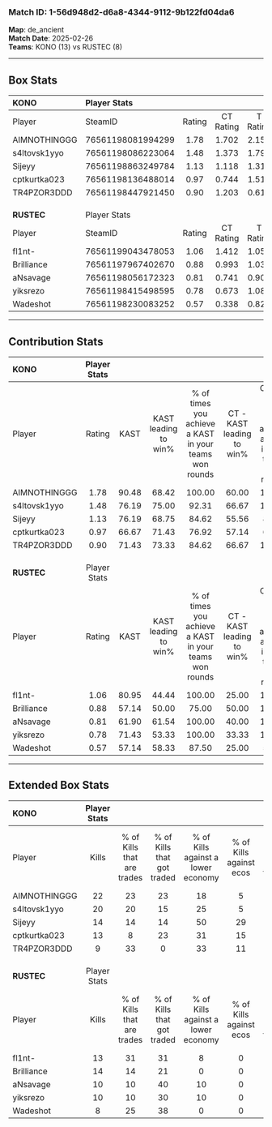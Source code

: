 ### Match ID: 1-56d948d2-d6a8-4344-9112-9b122fd04da6  
**Map**: de_ancient  
**Match Date**: 2025-02-26  
**Teams**: KONO (13) vs RUSTEC (8)  

---  

## Box Stats  

| **KONO**     | Player Stats      |        |           |          |       |       |       |         |        |      |     |
| :- | :- | :-: | :-: | :-: | :-: | :-: | :-: | :-: | :-: | :-: | :-: |
| Player       | SteamID           | Rating | CT Rating | T Rating | KAST  |  ADR  | Kills | Assists | Deaths | K/D  | HS% |
| AIMNOTHINGGG | 76561198081994299 |  1.78  |   1.702   |  2.151   | 90.48 | 107.5 |  22   |    3    |   8    | 2.75 | 68  |
| s4ltovsk1yyo | 76561198086223064 |  1.48  |   1.373   |  1.791   | 76.19 | 95.3  |  20   |    2    |   11   | 1.82 | 50  |
| Sijeyy       | 76561198863249784 |  1.13  |   1.118   |  1.313   | 76.19 | 66.4  |  14   |    5    |   12   | 1.17 | 42  |
| cptkurtka023 | 76561198136488014 |  0.97  |   0.744   |  1.518   | 66.67 | 70.9  |  13   |    4    |   14   | 0.93 | 84  |
| TR4PZOR3DDD  | 76561198447921450 |  0.90  |   1.203   |  0.611   | 71.43 | 59.5  |   9   |    7    |   11   | 0.82 | 66  |
|              |                   |        |           |          |       |       |       |         |        |      |     |
|              |                   |        |           |          |       |       |       |         |        |      |     |
|              |                   |        |           |          |       |       |       |         |        |      |     |
| **RUSTEC**   | Player Stats      |        |           |          |       |       |       |         |        |      |     |
| Player       | SteamID           | Rating | CT Rating | T Rating | KAST  |  ADR  | Kills | Assists | Deaths | K/D  | HS% |
| fl1nt-       | 76561199043478053 |  1.06  |   1.412   |  1.057   | 80.95 | 62.9  |  13   |    6    |   14   | 0.93 | 38  |
| Brilliance   | 76561197967402670 |  0.88  |   0.993   |  1.030   | 57.14 | 76.3  |  14   |    3    |   17   | 0.82 | 28  |
| aNsavage     | 76561198056172323 |  0.81  |   0.741   |  0.901   | 61.90 | 69.6  |  10   |    3    |   14   | 0.71 | 70  |
| yiksrezo     | 76561198415498595 |  0.78  |   0.673   |  1.080   | 71.43 | 63.0  |  10   |    3    |   17   | 0.59 | 60  |
| Wadeshot     | 76561198230083252 |  0.57  |   0.338   |  0.828   | 57.14 | 56.7  |   8   |    2    |   17   | 0.47 | 50  |
---  

## Contribution Stats  

| **KONO**     | Player Stats |       |                      |                                                        |                           |                                                             |                          |                                                            |
| :- | :-: | :-: | :-: | :-: | :-: | :-: | :-: | :-: |
| Player       |    Rating    | KAST  | KAST leading to win% | % of times you achieve a KAST in your teams won rounds | CT - KAST leading to win% | CT - % of times you achieve a KAST in your teams won rounds | T - KAST leading to win% | T - % of times you achieve a KAST in your teams won rounds |
| AIMNOTHINGGG |     1.78     | 90.48 |        68.42         |                         100.00                         |           60.00           |                           100.00                            |          77.78           |                           100.00                           |
| s4ltovsk1yyo |     1.48     | 76.19 |        75.00         |                         92.31                          |           66.67           |                           100.00                            |          85.71           |                           85.71                            |
| Sijeyy       |     1.13     | 76.19 |        68.75         |                         84.62                          |           55.56           |                            83.33                            |          85.71           |                           85.71                            |
| cptkurtka023 |     0.97     | 66.67 |        71.43         |                         76.92                          |           57.14           |                            66.67                            |          85.71           |                           85.71                            |
| TR4PZOR3DDD  |     0.90     | 71.43 |        73.33         |                         84.62                          |           66.67           |                           100.00                            |          83.33           |                           71.43                            |
|              |              |       |                      |                                                        |                           |                                                             |                          |                                                            |
|              |              |       |                      |                                                        |                           |                                                             |                          |                                                            |
|              |              |       |                      |                                                        |                           |                                                             |                          |                                                            |
| **RUSTEC**   | Player Stats |       |                      |                                                        |                           |                                                             |                          |                                                            |
| Player       |    Rating    | KAST  | KAST leading to win% | % of times you achieve a KAST in your teams won rounds | CT - KAST leading to win% | CT - % of times you achieve a KAST in your teams won rounds | T - KAST leading to win% | T - % of times you achieve a KAST in your teams won rounds |
| fl1nt-       |     1.06     | 80.95 |        44.44         |                         100.00                         |           25.00           |                           100.00                            |          60.00           |                           100.00                           |
| Brilliance   |     0.88     | 57.14 |        50.00         |                         75.00                          |           50.00           |                           100.00                            |          50.00           |                           66.67                            |
| aNsavage     |     0.81     | 61.90 |        61.54         |                         100.00                         |           40.00           |                           100.00                            |          75.00           |                           100.00                           |
| yiksrezo     |     0.78     | 71.43 |        53.33         |                         100.00                         |           33.33           |                           100.00                            |          66.67           |                           100.00                           |
| Wadeshot     |     0.57     | 57.14 |        58.33         |                         87.50                          |           25.00           |                            50.00                            |          75.00           |                           100.00                           |
---  

## Extended Box Stats  

| **KONO**     | Player Stats |                            |                            |                                    |                         |                              |                                 |        |                             |                                     |                          |                               |                            |
| :- | :-: | :-: | :-: | :-: | :-: | :-: | :-: | :-: | :-: | :-: | :-: | :-: | :-: |
| Player       |    Kills     | % of Kills that are trades | % of Kills that got traded | % of Kills against a lower economy | % of Kills against ecos | % of Kills that are flawless | % of Kills that are close duels | Deaths | % of Deaths that get traded | % of Deaths against a lower economy | % of Deaths against ecos | % of Deaths that are flawless | % of Deaths that are close |
| AIMNOTHINGGG |      22      |             23             |             23             |                 18                 |            5            |              50              |                0                |   8    |             50              |                 38                  |            0             |              88               |             0              |
| s4ltovsk1yyo |      20      |             20             |             15             |                 25                 |            5            |              85              |                5                |   11   |             27              |                 18                  |            9             |              73               |             0              |
| Sijeyy       |      14      |             14             |             14             |                 50                 |           29            |              71              |                7                |   12   |             25              |                  8                  |            0             |              50               |             8              |
| cptkurtka023 |      13      |             8              |             23             |                 31                 |           15            |              38              |                8                |   14   |             29              |                 14                  |            7             |              57               |             0              |
| TR4PZOR3DDD  |      9       |             33             |             0              |                 33                 |           11            |              56              |               11                |   11   |             18              |                  9                  |            0             |              45               |             0              |
|              |              |                            |                            |                                    |                         |                              |                                 |        |                             |                                     |                          |                               |                            |
|              |              |                            |                            |                                    |                         |                              |                                 |        |                             |                                     |                          |                               |                            |
|              |              |                            |                            |                                    |                         |                              |                                 |        |                             |                                     |                          |                               |                            |
| **RUSTEC**   | Player Stats |                            |                            |                                    |                         |                              |                                 |        |                             |                                     |                          |                               |                            |
| Player       |    Kills     | % of Kills that are trades | % of Kills that got traded | % of Kills against a lower economy | % of Kills against ecos | % of Kills that are flawless | % of Kills that are close duels | Deaths | % of Deaths that get traded | % of Deaths against a lower economy | % of Deaths against ecos | % of Deaths that are flawless | % of Deaths that are close |
| fl1nt-       |      13      |             31             |             31             |                 8                  |            0            |              85              |                0                |   14   |              7              |                  0                  |            0             |              79               |             0              |
| Brilliance   |      14      |             14             |             21             |                 0                  |            0            |              57              |                0                |   17   |             29              |                 12                  |            6             |              65               |             6              |
| aNsavage     |      10      |             10             |             40             |                 10                 |            0            |              60              |                0                |   14   |              7              |                  0                  |            0             |              57               |             0              |
| yiksrezo     |      10      |             10             |             30             |                 10                 |            0            |              40              |               10                |   17   |             29              |                  0                  |            0             |              53               |             6              |
| Wadeshot     |      8       |             25             |             38             |                 0                  |            0            |              75              |                0                |   17   |             12              |                  6                  |            0             |              59               |             12             |
